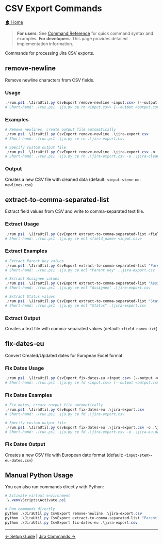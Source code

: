 # CSV Export Commands

[🏠 Home](../README.md)

> **For users**: See [Command Reference](command-reference.md) for quick command syntax and examples.
> **For developers**: This page provides detailed implementation information.

Commands for processing Jira CSV exports.

## remove-newline

Remove newline characters from CSV fields.

### Usage

```powershell
./run.ps1 .\JiraUtil.py CsvExport remove-newline <input.csv> [--output <output.csv>]
# Short-hand: ./run.ps1 .\ju.py ce rn <input.csv> [--output <output.csv>]
```

### Examples

```powershell
# Remove newlines, create output file automatically
./run.ps1 .\JiraUtil.py CsvExport remove-newline .\jira-export.csv
# Short-hand: ./run.ps1 .\ju.py ce rn .\jira-export.csv

# Specify custom output file
./run.ps1 .\JiraUtil.py CsvExport remove-newline .\jira-export.csv -o .\jira-clean.csv
# Short-hand: ./run.ps1 .\ju.py ce rn .\jira-export.csv -o .\jira-clean.csv
```

### Output

Creates a new CSV file with cleaned data (default: `<input-stem>-no-newlines.csv`)

## extract-to-comma-separated-list

Extract field values from CSV and write to comma-separated text file.

### Extract Usage

```powershell
./run.ps1 .\JiraUtil.py CsvExport extract-to-comma-separated-list <field_name> <input.csv>
# Short-hand: ./run.ps1 .\ju.py ce ecl <field_name> <input.csv>
```

### Extract Examples

```powershell
# Extract Parent key values
./run.ps1 .\JiraUtil.py CsvExport extract-to-comma-separated-list "Parent key" .\jira-export.csv
# Short-hand: ./run.ps1 .\ju.py ce ecl "Parent key" .\jira-export.csv

# Extract Assignee values
./run.ps1 .\JiraUtil.py CsvExport extract-to-comma-separated-list "Assignee" .\jira-export.csv
# Short-hand: ./run.ps1 .\ju.py ce ecl "Assignee" .\jira-export.csv

# Extract Status values
./run.ps1 .\JiraUtil.py CsvExport extract-to-comma-separated-list "Status" .\jira-export.csv
# Short-hand: ./run.ps1 .\ju.py ce ecl "Status" .\jira-export.csv
```

### Extract Output

Creates a text file with comma-separated values (default: `<field_name>.txt`)

## fix-dates-eu

Convert Created/Updated dates for European Excel format.

### Fix Dates Usage

```powershell
./run.ps1 .\JiraUtil.py CsvExport fix-dates-eu <input.csv> [--output <output.csv>]
# Short-hand: ./run.ps1 .\ju.py ce fd <input.csv> [--output <output.csv>]
```

### Fix Dates Examples

```powershell
# Fix dates, create output file automatically
./run.ps1 .\JiraUtil.py CsvExport fix-dates-eu .\jira-export.csv
# Short-hand: ./run.ps1 .\ju.py ce fd .\jira-export.csv

# Specify custom output file
./run.ps1 .\JiraUtil.py CsvExport fix-dates-eu .\jira-export.csv -o .\jira-eu-dates.csv
# Short-hand: ./run.ps1 .\ju.py ce fd .\jira-export.csv -o .\jira-eu-dates.csv
```

### Fix Dates Output

Creates a new CSV file with European date format (default: `<input-stem>-eu-dates.csv`)

## Manual Python Usage

You can also run commands directly with Python:

```powershell
# Activate virtual environment
.\.venv\Scripts\Activate.ps1

# Run commands directly
python .\JiraUtil.py CsvExport remove-newline .\jira-export.csv
python .\JiraUtil.py CsvExport extract-to-comma-separated-list "Parent key" .\jira-export.csv
python .\JiraUtil.py CsvExport fix-dates-eu .\jira-export.csv
```

---

[← Setup Guide](setup.md) | [Jira Commands →](jira-commands.md)
